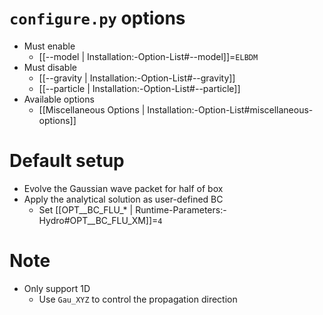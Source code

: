 # `configure.py` options
- Must enable
   - [[--model | Installation:-Option-List#--model]]=`ELBDM`
- Must disable
   - [[--gravity | Installation:-Option-List#--gravity]]
   - [[--particle | Installation:-Option-List#--particle]]
- Available options
   - [[Miscellaneous Options | Installation:-Option-List#miscellaneous-options]]


# Default setup
- Evolve the Gaussian wave packet for half of box
- Apply the analytical solution as user-defined BC
   - Set [[OPT__BC_FLU_* | Runtime-Parameters:-Hydro#OPT__BC_FLU_XM]]=`4`


# Note
- Only support 1D
   - Use `Gau_XYZ` to control the propagation direction
